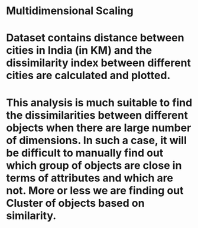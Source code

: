 # Multidimensional Scaling

# Dataset contains distance between cities in India (in KM) and the dissimilarity index between different cities are calculated and plotted.

# This analysis is much suitable to find the dissimilarities between different objects when there are large number of dimensions. In such a case, it will be difficult to manually find out which group of objects are close in terms of attributes and which are not. More or less we are finding out Cluster of objects based on similarity. 
